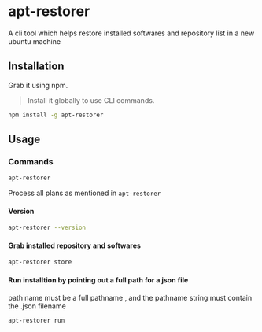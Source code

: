 # apt-restorer
A cli tool which helps restore installed softwares and repository list in a new ubuntu machine


## Installation

Grab it using npm.
> Install it globally to use CLI commands.

```bash
npm install -g apt-restorer
```

## Usage

### Commands ##

```bash
apt-restorer
```
Process all plans as mentioned in `apt-restorer`
#### Version
```bash
apt-restorer --version
```
#### Grab installed repository and softwares
```bash
apt-restorer store
```
#### Run installtion by pointing out a full path for a json file

path name must be a full pathname , and the pathname string must contain the .json filename

```bash
apt-restorer run
```